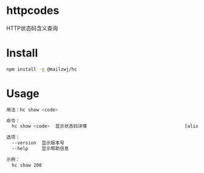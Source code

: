 # httpcodes
HTTP状态码含义查询

# Install
```bash
npm install -g @mailzwj/hc
```

# Usage
```bash
用法：hc show <code>

命令：
  hc show <code>  显示状态码详情                                    [aliases: s]

选项：
  --version  显示版本号                                                   [布尔]
  --help     显示帮助信息                                                 [布尔]

示例：
  hc show 200
```
